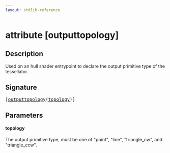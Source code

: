 ```yaml
---
layout: stdlib-reference
---
```


# attribute [outputtopology]

## Description

Used on an hull shader entrypoint to declare the output primitive type of the tessellator.

## Signature

<pre>
[<a href="outputtopology">outputtopology</a>(<a href="outputtopology#decl-topology" class="code_param">topology</a>)]
</pre>

## Parameters

####  <a id="decl-topology"></a>topology
The output primitive type, must be one of "point", "line", "triangle_cw", and "triangle_ccw".


